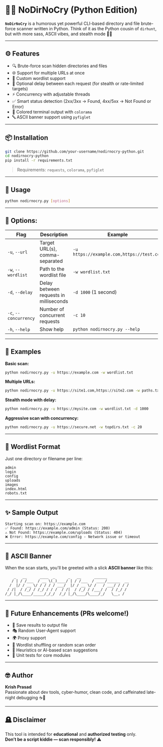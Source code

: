 # 🕵️‍♂️ NoDirNoCry (Python Edition)

**`NoDirNoCry`** is a humorous yet powerful CLI-based directory and file brute-force scanner written in Python. Think of it as the Python cousin of `dirhunt`, but with more sass, ASCII vibes, and stealth mode 🐍🎩

---

## ⚙️ Features

- 🔍 Brute-force scan hidden directories and files  
- 🌐 Support for multiple URLs at once  
- 📁 Custom wordlist support  
- 🐢 Optional delay between each request (for stealth or rate-limited targets)  
- ⚡ Concurrency with adjustable threads  
- ✅ Smart status detection (2xx/3xx → Found, 4xx/5xx → Not Found or Error)  
- 🎨 Colored terminal output with `colorama`  
- 🔤 ASCII banner support using `pyfiglet`

---

## 📦 Installation

```bash
git clone https://github.com/your-username/nodirnocry-python.git
cd nodirnocry-python
pip install -r requirements.txt
```

> Requirements: `requests`, `colorama`, `pyfiglet`

---

## 🚀 Usage

```bash
python nodirnocry.py [options]
```

---

## 🔧 Options:

| Flag              | Description                            | Example                                      |
|-------------------|----------------------------------------|----------------------------------------------|
| `-u`, `--url`     | Target URL(s), comma-separated         | `-u https://example.com,https://test.com`    |
| `-w`, `--wordlist`| Path to the wordlist file              | `-w wordlist.txt`                            |
| `-d`, `--delay`   | Delay between requests in milliseconds | `-d 1000` (1 second)                          |
| `-c`, `--concurrency` | Number of concurrent requests     | `-c 10`                                      |
| `-h`, `--help`    | Show help                              | `python nodirnocry.py --help`                |

---

## 🧪 Examples

**Basic scan:**
```bash
python nodirnocry.py -u https://example.com -w wordlist.txt
```

**Multiple URLs:**
```bash
python nodirnocry.py -u https://site1.com,https://site2.com -w paths.txt
```

**Stealth mode with delay:**
```bash
python nodirnocry.py -u https://mysite.com -w wordlist.txt -d 1000
```

**Aggressive scan with concurrency:**
```bash
python nodirnocry.py -u https://secure.net -w topdirs.txt -c 20
```

---

## 📁 Wordlist Format

Just one directory or filename per line:

```
admin
login
config
uploads
images
index.html
robots.txt
```

---

## ✨ Sample Output

```
Starting scan on: https://example.com
✅ Found: https://example.com/admin (Status: 200)
⚠️ Not Found: https://example.com/uploads (Status: 404)
❌ Error: https://example.com/config - Network issue or timeout
```

---

## 🎨 ASCII Banner

When the scan starts, you'll be greeted with a slick **ASCII banner** like this:

```
    _   __      ____  _      _   __      ______
   / | / /___  / __ \(_)____/ | / /___  / ____/______  __
  /  |/ / __ \/ / / / / ___/  |/ / __ \/ /   / ___/ / / /
 / /|  / /_/ / /_/ / / /  / /|  / /_/ / /___/ /  / /_/ /
/_/ |_/\____/_____/_/_/  /_/ |_/\____/\____/_/   \__, /
```

---

## 🧠 Future Enhancements (PRs welcome!)

- 📄 Save results to output file  
- 🎭 Random User-Agent support  
- 🌍 Proxy support  
- 🔀 Wordlist shuffling or random scan order  
- 🧬 Heuristics or AI-based scan suggestions  
- 🧪 Unit tests for core modules  

---

## 🤓 Author

**Krish Prasad**  
Passionate about dev tools, cyber-humor, clean code, and caffeinated late-night debugging ☕🧠

---

## 🪦 Disclaimer

This tool is intended for **educational** and **authorized testing** only.  
**Don’t be a script kiddie — scan responsibly!** ⚠️
